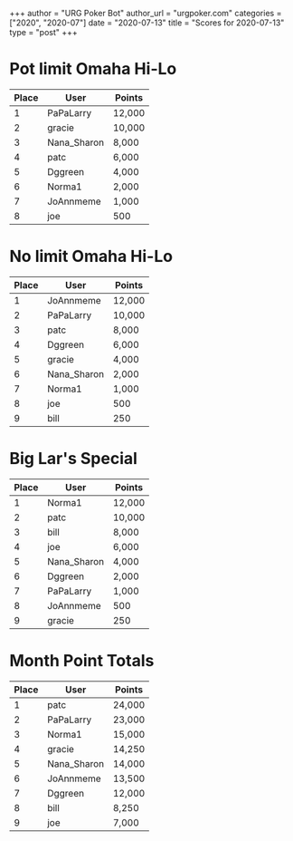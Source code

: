 +++
author = "URG Poker Bot"
author_url = "urgpoker.com"
categories = ["2020", "2020-07"]
date = "2020-07-13"
title = "Scores for 2020-07-13"
type = "post"
+++
# Pot limit Omaha Hi-Lo

| Place | User | Points |
|-------|------|--------|
| 1 | PaPaLarry | 12,000 |
| 2 | gracie | 10,000 |
| 3 | Nana_Sharon | 8,000 |
| 4 | patc | 6,000 |
| 5 | Dggreen | 4,000 |
| 6 | Norma1 | 2,000 |
| 7 | JoAnnmeme | 1,000 |
| 8 | joe | 500 |

# No limit Omaha Hi-Lo

| Place | User | Points |
|-------|------|--------|
| 1 | JoAnnmeme | 12,000 |
| 2 | PaPaLarry | 10,000 |
| 3 | patc | 8,000 |
| 4 | Dggreen | 6,000 |
| 5 | gracie | 4,000 |
| 6 | Nana_Sharon | 2,000 |
| 7 | Norma1 | 1,000 |
| 8 | joe | 500 |
| 9 | bill | 250 |

# Big Lar's Special

| Place | User | Points |
|-------|------|--------|
| 1 | Norma1 | 12,000 |
| 2 | patc | 10,000 |
| 3 | bill | 8,000 |
| 4 | joe | 6,000 |
| 5 | Nana_Sharon | 4,000 |
| 6 | Dggreen | 2,000 |
| 7 | PaPaLarry | 1,000 |
| 8 | JoAnnmeme | 500 |
| 9 | gracie | 250 |

# Month Point Totals

| Place | User | Points |
|-------|------|--------|
| 1 | patc | 24,000 |
| 2 | PaPaLarry | 23,000 |
| 3 | Norma1 | 15,000 |
| 4 | gracie | 14,250 |
| 5 | Nana_Sharon | 14,000 |
| 6 | JoAnnmeme | 13,500 |
| 7 | Dggreen | 12,000 |
| 8 | bill | 8,250 |
| 9 | joe | 7,000 |
